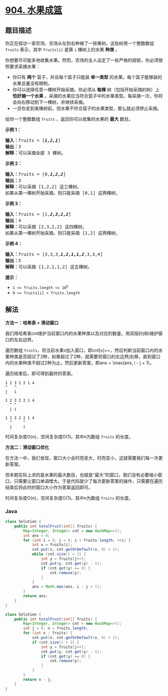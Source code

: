 # [904. 水果成篮](https://leetcode.cn/problems/fruit-into-baskets)

## 题目描述

<p>你正在探访一家农场，农场从左到右种植了一排果树。这些树用一个整数数组 <code>fruits</code> 表示，其中 <code>fruits[i]</code> 是第 <code>i</code> 棵树上的水果 <strong>种类</strong> 。</p>

<p>你想要尽可能多地收集水果。然而，农场的主人设定了一些严格的规矩，你必须按照要求采摘水果：</p>

<ul>
	<li>你只有 <strong>两个</strong> 篮子，并且每个篮子只能装 <strong>单一类型</strong> 的水果。每个篮子能够装的水果总量没有限制。</li>
	<li>你可以选择任意一棵树开始采摘，你必须从 <strong>每棵</strong> 树（包括开始采摘的树）上 <strong>恰好摘一个水果</strong> 。采摘的水果应当符合篮子中的水果类型。每采摘一次，你将会向右移动到下一棵树，并继续采摘。</li>
	<li>一旦你走到某棵树前，但水果不符合篮子的水果类型，那么就必须停止采摘。</li>
</ul>

<p>给你一个整数数组 <code>fruits</code> ，返回你可以收集的水果的 <strong>最大</strong> 数目。</p>

<p><strong>示例 1：</strong></p>

<pre>
<strong>输入：</strong>fruits = [<em><strong>1,2,1</strong></em>]
<strong>输出：</strong>3
<strong>解释：</strong>可以采摘全部 3 棵树。
</pre>

<p><strong>示例 2：</strong></p>

<pre>
<strong>输入：</strong>fruits = [0,<em><strong>1,2,2</strong></em>]
<strong>输出：</strong>3
<strong>解释：</strong>可以采摘 [1,2,2] 这三棵树。
如果从第一棵树开始采摘，则只能采摘 [0,1] 这两棵树。
</pre>

<p><strong>示例 3：</strong></p>

<pre>
<strong>输入：</strong>fruits = [1,<em><strong>2,3,2,2</strong></em>]
<strong>输出：</strong>4
<strong>解释：</strong>可以采摘 [2,3,2,2] 这四棵树。
如果从第一棵树开始采摘，则只能采摘 [1,2] 这两棵树。
</pre>

<p><strong>示例 4：</strong></p>

<pre>
<strong>输入：</strong>fruits = [3,3,3,<em><strong>1,2,1,1,2</strong></em>,3,3,4]
<strong>输出：</strong>5
<strong>解释：</strong>可以采摘 [1,2,1,1,2] 这五棵树。
</pre>

<p><strong>提示：</strong></p>

<ul>
	<li><code>1 &lt;= fruits.length &lt;= 10<sup>5</sup></code></li>
	<li><code>0 &lt;= fruits[i] &lt; fruits.length</code></li>
</ul>

## 解法

**方法一：哈希表 + 滑动窗口**

我们用哈希表cnt维护当前窗口内的水果种类以及对应的数量，用双指针j和i维护窗口的左右边界。

遍历数组 `fruits`，将当前水果x加入窗口，即cnt[x]++，然后判断当前窗口内的水果种类是否超过了2种，如果超过了2种，就需要将窗口的左边界j右移，直到窗口内的水果种类不超过2种为止。然后更新答案，即ans = \max(ans, i - j + 1)。

遍历结束后，即可得到最终的答案。

```
1 2 3 2 2 1 4
^   ^
j   i

1 2 3 2 2 1 4
  ^ ^
  j i

1 2 3 2 2 1 4
  ^     ^
  j     i
```

时间复杂度O(n)，空间复杂度O(1)。其中n为数组 `fruits` 的长度。

**方法二：滑动窗口优化**

在方法一中，我们发现，窗口大小会时而变大，时而变小，这就需要我们每一次更新答案。

但本题实际上求的是水果的最大数目，也就是“最大”的窗口，我们没有必要缩小窗口，只需要让窗口单调增大。于是代码就少了每次更新答案的操作，只需要在遍历结束后将此时的窗口大小作为答案返回即可。

时间复杂度O(n)，空间复杂度O(1)。其中n为数组 `fruits` 的长度。

### **Java**

```java
class Solution {
    public int totalFruit(int[] fruits) {
        Map<Integer, Integer> cnt = new HashMap<>();
        int ans = 0;
        for (int i = 0, j = 0; i < fruits.length; ++i) {
            int x = fruits[i];
            cnt.put(x, cnt.getOrDefault(x, 0) + 1);
            while (cnt.size() > 2) {
                int y = fruits[j++];
                cnt.put(y, cnt.get(y) - 1);
                if (cnt.get(y) == 0) {
                    cnt.remove(y);
                }
            }
            ans = Math.max(ans, i - j + 1);
        }
        return ans;
    }
}
```

```java
class Solution {
    public int totalFruit(int[] fruits) {
        Map<Integer, Integer> cnt = new HashMap<>();
        int j = 0, n = fruits.length;
        for (int x : fruits) {
            cnt.put(x, cnt.getOrDefault(x, 0) + 1);
            if (cnt.size() > 2) {
                int y = fruits[j++];
                cnt.put(y, cnt.get(y) - 1);
                if (cnt.get(y) == 0) {
                    cnt.remove(y);
                }
            }
        }
        return n - j;
    }
}
```
